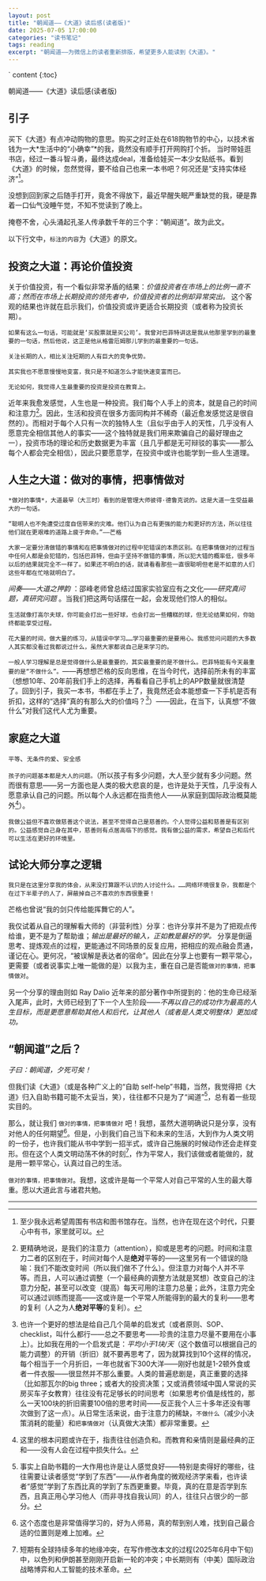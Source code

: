 ```yaml
---
layout: post
title: "朝闻道——《大道》读后感(读者版)"
date: 2025-07-05 17:00:00
categories: "读书笔记"
tags: reading
excerpt: "朝闻道——为微信上的读者重新排版，希望更多人能读到《大道》。"
---
```


` content
{:toc}

朝闻道——《大道》读后感(读者版)

## 引子

买下《大道》有点冲动购物的意思。购买之时正处在618购物节的中心，以技术省钱为一大*生活中的“小确幸”*的我，竟然没有顺手打开网购打个折。
当时带娃逛书店，经过一番斗智斗勇，最终达成deal，准备给娃买一本少女贴纸书。看到《大道》的时候，忽然觉得，要不给自己也来一本书吧？何况还是“支持实体经济”[^1]。

没想到回到家之后随手打开，竟舍不得放下，最近早醒失眠严重缺觉的我，硬是靠着一口仙气没睡午觉，不知不觉读到了晚上。

掩卷不舍，心头涌起孔圣人传承数千年的三个字：“朝闻道”。故为此文。

以下行文中，`标注的内容`为《大道》的原文。

## 投资之大道：再论价值投资

关于价值投资，有一个看似非常矛盾的结果：*价值投资者在市场上的比例一直不高；然而在市场上长期投资的领先者中，价值投资者的比例却异常突出。* 这个客观的结果也许就在启示我们，价值投资或许更适合长期投资（或者称为投资长期）。

`如果有这么一句话，可能就是‘买股票就是买公司’。我曾对巴菲特讲这是我从他那里学到的最重要的一句话，然后他说，这正是他从格雷厄姆那儿学到的最重要的一句话。`

`关注长期的人，相比关注短期的人有巨大的竞争优势。`

`其实我也不愿意慢慢地变富，我只是不知道怎么才能快速变富而已。`

`无论如何，我觉得人生最重要的投资是投资在教育上。`

近年来我愈发感觉，人生也是一种投资。我们每个人手上的资本，就是自己的时间和注意力[^2]。因此，生活和投资在很多方面同构并不稀奇（最近愈发感觉这是很自然的）。而相对于每个人只有一次的独特人生（且似乎由于人的天性，几乎没有人愿意完全相信其他人的事实——这个独特就是我们用来欺骗自己的最好理由之一），投资市场的理论和历史数据更为丰富（且几乎都是无可辩驳的事实——那么每个人都会完全相信），因此只要愿意学，在投资中或许也能学到一些人生道理。

## 人生之大道：做对的事情，把事情做对

`*做对的事情*，大道最早（大三时）看到的是管理大师彼得·德鲁克说的。这是大道一生受益最大的一句话。`

`“聪明人也不免遭受过度自信带来的灾难。他们认为自己有更强的能力和更好的方法，所以往往他们就在更艰难的道路上疲于奔命。”——芒格`

`大家一定要分清做错的事情和在把事情做对的过程中犯错误的本质区别。在把事情做对的过程当中任何人都是会犯错的，包括巴菲特，但由于坚持不做错的事情，所以犯大错的概率低，很多年以后的结果就完全不一样了。如果还不明白的话，就请看看那些一直很聪明但老是不如意的人们这些年都在忙啥就明白了。`

*间奏——大道之押韵* ：邵峰老师曾总结过国家实验室应有之文化——*研究真问题，真研究问题* 。当我们把这两句话摆在一起，会发现他们惊人的相似。

`生活就像打高尔夫球，你可能会打出一些好球，也会打出一些糟糕的球，但无论结果如何，你始终都能享受过程。`

`花大量的时间，做大量的练习，从错误中学习……学习最重要的是要用心。我感觉问问题的大多数人其实都没看过我都说过什么，虽然大家都说自己是来学习的。`

`一般人学习理解是总是觉得做什么是最重要的，其实最重要的是不做什么。巴菲特能有今天最重要的是“不做什么”。`——再想想芒格的反向思维，在当今时代，选择前所未有的丰富（想想10年、20年前我们手上的选择，再看看自己手机上的APP数量就很清楚了。回到引子，我买一本书，书都在手上了，我竟然还会本能想查一下手机是否有折扣，这样的“选择”真的有那么大的价值吗？[^3]）——因此，在当下，认真想“不做什么”对我们这代人尤为重要。


## 家庭之大道

`平等`、`无条件的爱`、`安全感`

`孩子的问题基本都是大人的问题。`（所以孩子有多少问题，大人至少就有多少问题。然而很有意思——另一方面也是人类的极大悲哀的是，也许是处于天性，几乎没有人愿意承认自己的问题。所以每个人永远都在指责他人——从家庭到国际政治概莫能外[^4]）。

`我做公益但不喜欢做慈善这个说法，甚至不觉得自己是慈善的。个人觉得公益和慈善是有区别的。公益感觉自己身在其中，慈善则有点居高临下的感觉。我有做公益的需求，希望自己和后代可以生活在更好的环境里。`

## 试论大师分享之逻辑

`我只是在这里分享我的体会，从来没打算跟不认识的人讨论什么。……网络环境很复杂，我都是个在过下半辈子的人了，屏蔽掉自己不喜欢的东西很重要！`

芒格也曾说“我的剑只传给能挥舞它的人”。

我仅试着从自己的理解看大师的（非营利性）分享：也许分享并不是为了把观点传给谁，更不是为了帮助谁；*输出是最好的输入，正如教是最好的学。* 分享是倒逼思考、提炼观点的过程，更能通过不同场景的反复应用，把相应的观点融会贯通，谨记在心。更何况，“被误解是表达者的宿命”。因此在分享上也要有一颗平常心，更需要（或者说事实上唯一能做的是）以我为主，重在自己是否能`做对的事情，把事情做对`。

另一个分享的理由则如 Ray Dalio 近年来的部分著作中所提到的：他的生命已经渐入尾声，此时，大师已经到了下一个人生阶段——*不再以自己的成功作为最高的人生目标，而是更愿意帮助其他人和后代，让其他人（或者是人类文明整体）更加成功。*


## “朝闻道”之后？

*子曰：朝闻道，夕死可矣！*

但我们读《大道》（或是各种广义上的“自助 self-help”书籍，当然，我觉得把《大道》归入自助书籍可能不太妥当，笑），往往都不只是为了“闻道”[^5]，总有着一些现实目的。

那么，就让我们 `做对的事情，把事情做对` 吧！我想，虽然大道明确说只是分享，没有对他人的任何期望[^6]。但是，小到我们自己当下和未来的生活，大到作为人类文明的一份子，也许我们能从书中学到一招半式，或许自己施展的时候动作还会走样变形。但在这个人类文明动荡不休的时刻[^7]，作为平常人，我们该做或者能做的，就是用一颗平常心，认真过自己的生活。

`做对的事情，把事情做对`。我想，这或许是每一个平常人对自己平常的人生的最大尊重。愿以大道此言与诸君共勉。

---

[^1]: 至少我永远希望周围有书店和图书馆存在。当然，也许在现在这个时代，只要心中有书，家里就可以。
[^2]: 更精确地说，是我们的注意力（attention），抑或是思考的问题。时间和注意力二者的区别在于，时间对每个人是**绝对**平等的——这里另有一个错误的隐喻：我们不能改变时间（所以我们做不了什么）。但注意力对每个人并不平等。而且，人可以通过调整（一个最经典的调整方法就是冥想）改变自己的注意力分配，甚至可以改变（提高）每天可用的注意力总量；此外，注意力完全可以通过训练而提高——这或许是一个平常人所能得到的最大的复利——思考的复利（人之为人**绝对平等**的复利）。
[^3]: 也许一个更好的想法是给自己几个简单的启发式（或者原则、SOP、checklist，叫什么都行——总之不要思考——珍贵的注意力尽量不要用在小事上）。比如我在用的一个启发式是：*平均小于1块/天*（这个数值可以根据自己的能力调整）的开销（折旧）就不要再思考了，因为就算找到10个这样的情况，每个相当于一个月折旧，一年也就省下300大洋——刚好也就是1-2顿外食或者一件衣服——很显然并不那么重要。人类的普遍悲剧是，真正重要的选择（比如那瓦尔的big three；或者大的投资决策；又或消费领域中国人常说的买房买车子女教育）往往没有花足够长的时间思考（如果思考价值是线性的，那么一天100块的折旧需要100倍的思考时间——反正我个人三十多年还没有哪次做到了这一点）。从日常生活来说，由于注意力的稀缺，`不做什么`（减少小决策消耗的能量）和`把事情做对`（认真做大决策）都非常重要。
[^4]: 这里的根本问题或许在于，指责往往创造负和。而教育和亲情则是最经典的正和——没有人会在过程中损失什么。
[^5]: 事实上自助书籍的一大作用也许是让人感觉良好——特别是卖得好的哪些，往往需要让读者感觉“学到了东西”——从作者角度的微观经济学来看，也许读者“感觉”学到了东西比真的学到了东西更重要。毕竟，真的在意是否学到东西，且真正用心学习他人（而非寻找自我认同）的人，往往只占很少的一部分。
[^6]: 这个态度也是非常值得学习的，好为人师易，真的帮到别人难，找到自己最合适的位置则是难上加难。
[^7]: 短期有全球持续多年的地缘冲突，在写作修改本文的过程(2025年6月中下旬)中，以色列和伊朗甚至刚刚开启新一轮的冲突；中长期则有（中美）国际政治战略博弈和人工智能的技术革命。
